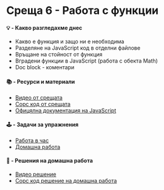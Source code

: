 # Среща 6 - Работа с функции

#### 💡 - Какво разгледахме днес
- Какво е функция и защо ни е необходима
- Разделяне на JavaScript код в отделни файлове
- Връщане на стойност от функция
- Вградени функции в JavaScript (работа с обекта Math)
- Doc block - коментари

#### 📚 - Ресурси и материали
- [Видео от срещата](https://www.youtube.com/watch?v=qViuwvDcsOw&list=PLyZOguednhL5s3LH63o1q8CHhfNk4kvf1&index=9)
- [Сорс код от срещата](./source/)
- [Офицялна документация на JavaScript](https://developer.mozilla.org/en-US/docs/Web/JavaScript/Reference/Global_Objects/Math/floor)

#### 🕹️ - Задачи за упражнения
- [Работа в час](./cw/README.md)
- [Домашна работа](./hw/README.md)

#### 📘 - Решения на домашна работа
- [Видео решение](https://www.youtube.com/watch?v=-JZ16-a4_b0&list=PLyZOguednhL5s3LH63o1q8CHhfNk4kvf1&index=10)
- [Сорс код решение на домашна работа](./source-hw)